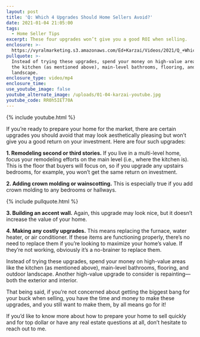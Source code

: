 ```yaml
---
layout: post
title: 'Q: Which 4 Upgrades Should Home Sellers Avoid?'
date: 2021-01-04 21:05:00
tags:
  - Home Seller Tips
excerpt: These four upgrades won’t give you a good ROI when selling.
enclosure: >-
  https://vyralmarketing.s3.amazonaws.com/Ed+Karzai/Videos/2021/Q_+Which+4+Upgrades+Should+Home+Sellers+Avoid_.mp4
pullquote: >-
  Instead of trying these upgrades, spend your money on high-value areas like
  the kitchen (as mentioned above), main-level bathrooms, flooring, and outdoor
  landscape.
enclosure_type: video/mp4
enclosure_time:
use_youtube_image: false
youtube_alternate_image: /uploads/01-04-karzai-youtube.jpg
youtube_code: RR0h5IET70A
---
```


{% include youtube.html %}

If you’re ready to prepare your home for the market, there are certain upgrades you should avoid that may look aesthetically pleasing but won’t give you a good return on your investment. Here are four such upgrades:

**1\. Remodeling second or third stories.** If you live in a multi-level home, focus your remodeling efforts on the main level (i.e., where the kitchen is). This is the floor that buyers will focus on, so if you upgrade any upstairs bedrooms, for example, you won’t get the same return on investment.&nbsp;

**2\. Adding crown molding or wainscotting.** This is especially true if you add crown molding to any bedrooms or hallways.&nbsp;

{% include pullquote.html %}

**3\. Building an accent wall.** Again, this upgrade may look nice, but it doesn’t increase the value of your home.&nbsp;

**4\. Making any costly upgrades.** This means replacing the furnace, water heater, or air conditioner. If these items are functioning properly, there’s no need to replace them if you’re looking to maximize your home’s value. If they’re not working, obviously it’s a no-brainer to replace them.&nbsp;

Instead of trying these upgrades, spend your money on high-value areas like the kitchen (as mentioned above), main-level bathrooms, flooring, and outdoor landscape. Another high-value upgrade to consider is repainting—both the exterior and interior.&nbsp;

That being said, if you’re not concerned about getting the biggest bang for your buck when selling, you have the time and money to make these upgrades, and you still want to make them, by all means go for it\!

If you’d like to know more about how to prepare your home to sell quickly and for top dollar or have any real estate questions at all, don’t hesitate to reach out to me.
